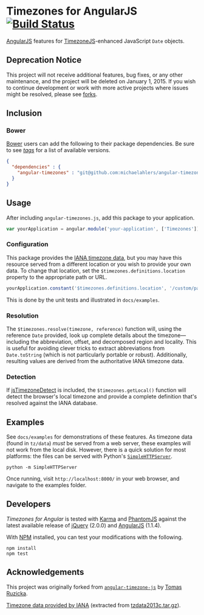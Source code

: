 # Timezones for AngularJS [![Build Status](https://secure.travis-ci.org/michaelahlers/angular-timezones.png)](http://travis-ci.org/michaelahlers/angular-timezones)

[AngularJS](http://angularjs.com/) features for [TimezoneJS](https://github.com/mde/timezone-js)-enhanced JavaScript `Date` objects.

## Deprecation Notice

This project will not receive additional features, bug fixes, or any other maintenance, and the project will be deleted on January 1, 2015. If you wish to continue development or work with more active projects where issues might be resolved, please see [forks](https://github.com/michaelahlers/angular-timezones/network).

## Inclusion

### Bower

[Bower](https://github.com/bower/bower) users can add the following to their package dependencies. Be sure to see [_tags_](https://github.com/michaelahlers/angular-timezones/tags) for a list of available versions.

```json
{
  "dependencies" : {
    "angular-timezones" : "git@github.com:michaelahlers/angular-timezones.git#0.3.8"
  }
}
```

## Usage

After including `angular-timezones.js`, add this package to your application.

```javascript
var yourApplication = angular.module('your-application', ['Timezones'])
```

### Configuration

This package provides the [IANA timezone data](http://iana.org/time-zones), but you may have this resource served from a different location or you wish to provide your own data. To change that location, set the `$timezones.definitions.location` property to the appropriate path or URL.

```javascript
yourApplication.constant('$timezones.definitions.location', '/custom/path/to/tz/data')
```

This is done by the unit tests and illustrated in `docs/examples`.

### Resolution

The `$timezones.resolve(timezone, reference)` function will, using the reference `Date` provided, look up complete details about the timezone&mdash;including the abbreviation, offset, and decomposed region and locality. This is useful for avoiding clever tricks to extract abbreviations from `Date.toString` (which is not particularly portable or robust). Additionally, resulting values are derived from the authoritative IANA timezone data.

### Detection

If [jsTimezoneDetect](https://bitbucket.org/pellepim/jstimezonedetect) is included, the `$timezones.getLocal()` function will detect the browser's local timezone and provide a complete definition that's resolved against the IANA database.

## Examples

See `docs/examples` for demonstrations of these features. As timezone data (found in `tz/data`) _must_ be served from a web server, these examples will not work from the local disk. However, there is a quick solution for most platforms: the files can be served with Python's [`SimpleHTTPServer`](http://docs.python.org/2/library/simplehttpserver.html).

```shell
python -m SimpleHTTPServer
```

Once running, visit `http://localhost:8000/` in your web browser, and navigate to the examples folder.

## Developers

_Timezones for Angular_ is tested with [Karma](http://karma-runner.github.io/) and [PhantomJS](http://phantomjs.org/) against the latest available release of [jQuery](http://jquery.com/) (2.0.0) and [AngularJS](http://angularjs.com/) (1.1.4).

With [NPM](http://npmjs.com/) installed, you can test your modifications with the following.

```
npm install
npm test
```

## Acknowledgements

This project was originally forked from [`angular-timezone-js`](https://github.com/LeZuse/angular-timezone-js) by [Tomas Ruzicka](https://github.com/LeZuse).

[Timezone data provided by IANA](http://iana.org/time-zones) (extracted from [tzdata2013c.tar.gz](http://www.iana.org/time-zones/repository/releases/tzdata2013c.tar.gz)).

